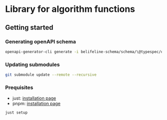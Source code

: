 # Library for algorithm functions

## Getting started

### Generating openAPI schema

```bash
openapi-generator-cli generate -i belifeline-schema/schema/\@typespec/openapi3/openapi.v0.6.0.yaml -g python -o openapi_client/
```

### Updating submodules

```bash
git submodule update --remote --recursive
```

### Prequisites

- just: [installation page](https://github.com/casey/just/releases)
- pnpm: [installation page](https://pnpm.io/installation)

```bash
just setup
```
